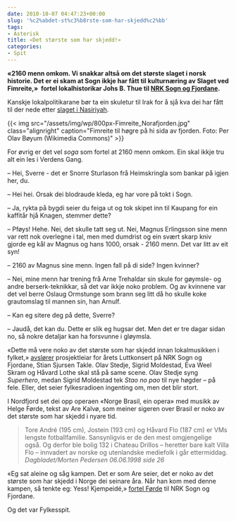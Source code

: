 ```yaml
---
date: 2010-10-07 04:47:23+00:00
slug: '%c2%abdet-st%c3%b8rste-som-har-skjedd%c2%bb'
tags: 
- Asterisk
title: «Det største som har skjedd!»
categories:
- Spit
---
```


**«2160 menn omkom. Vi snakkar altså om det største slaget i norsk historie. Det er ei skam at Sogn ikkje har fått til kulturnæring av Slaget ved Fimreite,»  fortel lokalhistorikar Johs B. Thue til [NRK Sogn og Fjordane](http://nrk.no/nyheter/distrikt/nrk_sogn_og_fjordane/1.7323241).**

Kanskje lokalpolitikarane bør ta ein skuletur til Irak for å sjå kva dei har fått til der nede etter [slaget i Nasiriyah](http://en.wikipedia.org/wiki/Battle_of_Nasiriyah).

<!--more-->

{{< img src="/assets/img/wp/800px-Fimreite_Norafjorden.jpg" class="alignright" caption="Fimreite til høgre på hi sida av fjorden. Foto: Per Olav Bøyum (Wikimedia Commons)" >}}

For øvrig er det vel _soga_ som fortel at 2160 menn omkom. Ein skal ikkje tru alt ein les i Verdens Gang.

– Hei, Sverre - det er Snorre Sturlason frå Heimskringla som bankar på igjen her, du.

– Hei hei. Orsak dei blodraude kleda, eg har vore på tokt i Sogn.

– Ja, rykta på bygdi seier du feiga ut og tok skipet inn til Kaupang for ein kaffitår hjå Knagen, stemmer dette?

– Pføys! Hehe. Nei, det skulle tatt seg ut. Nei, Magnus Erlingsson sine menn var rett nok overlegne i tal, men med dumdrist og ein svært skarp kniv gjorde eg kål av Magnus og hans 1000, orsak - 2160 menn. Det var litt av eit syn!

– 2160 av Magnus sine menn. Ingen fall på di side? Ingen kvinner?

– Nei, mine menn har trening frå Arne Trehaldar sin skule for gøymsle- og andre berserk-teknikkar, så det var ikkje noko problem. Og av kvinnene var det vel berre Oslaug Ormstunge som brann seg litt då ho skulle koke grautomslag til mannen sin, han Arnulf.

– Kan eg sitere deg på dette, Sverre?

– Jaudå, det kan du. Dette er slik eg hugsar det. Men det er tre dagar sidan no, så nokre detaljar kan ha forsvunne i gløymsla.

«Dette må vere noko av det største som har skjedd innan lokalmusikken i fylket,» [avslører](http://nrk.no/nyheter/distrikt/nrk_sogn_og_fjordane/lutt/1.7321082) prosjektleiar for årets Luttkonsert på NRK Sogn og Fjordane, Stian Sjursen Takle. Olav Stedje, Sigrid Moldestad, Eva Weel Skram og Håvard Lothe skal stå på same scene. Olav Stedje syng _Superhero_, medan Sigrid Moldestad tek _Stao no pao_ til nye høgder – på fele. Eller, det seier fylkesradioen ingenting om, men det blir stort.

I Nordfjord set dei opp operaen «Norge Brasil, ein opera» med musikk av Helge Førde, tekst av Are Kalvø, som meiner sigeren over Brasil er noko av det største som har skjedd i nyare tid.


>Tore André (195 cm), Jostein (193 cm) og Håvard Flo (187 cm) er VMs lengste fotballfamilie. Sansynligvis er de den mest omgjengelige også. Og derfor ble bolig 132 i Chateau Drillos – heretter bare kalt Villa Flo – innvadert av norske og utenlandske mediefolk i går ettermiddag. <cite>Dagbladet/Morten Pedersen 06.06.1998 side 26</cite>


«Eg sat aleine og såg kampen. Det er som Are seier, det er noko av det største som har skjedd i Norge dei seinare åra. Når han kom med denne kampen, så tenkte eg: Yess! Kjempeidé,» [fortel Førde](http://nrk.no/nyheter/distrikt/nrk_sogn_og_fjordane/1.7300039) til NRK Sogn og Fjordane.

Og det var Fylkesspit.
